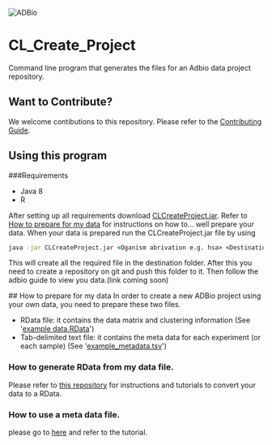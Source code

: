 ![ADBio][adbio-logo]

# CL_Create_Project
Command line program that generates the files for an Adbio data project repository.

## Want to Contribute?
We welcome contibutions to this repository. Please refer to the [Contributing Guide](CONTRIBUTING.md).
## Using this program
###Requirements
* Java 8
* R

After setting up all requirements download [CLCreateProject.jar][CL-file]. Refer to [How to prepare for my data](#prepare) for instructions on how to... well prepare your data. When your data is prepared run the CLCreateProject.jar file by using
```cmd
java -jar CLCreateProject.jar <Oganism abrivation e.g. hsa> <Destination path> <RData file path> <metadata.tsv path>
```
This will create all the required file in the destination folder. After this you need to create a repository on git and push this folder to it. Then follow the adbio guide to view you data.(link coming soon)

##<a name="prepare"></a> How to prepare for my data
In order to create a new ADBio project using your own data, you need to prepare these two files.

* RData file: it contains the data matrix and clustering information (See '[example data.RData](CLCreateProject/src/target/data.RData)') 
* Tab-delimited text file: it contains the meta data for each experiment (or each sample)  (See '[example_metadata.tsv](CLCreateProject/src/target/metadata.tsv)')

### How to generate RData from my data file.
Please refer to [this repository](https://github.com/ActiveDataBio/adbio_tutorial/) for instructions and tutorials to convert your data to a RData.

### How to use a meta data file.
please go to [here](https://github.com/ActiveDataBio/adbio_tutorial/blob/master/tutorial_2_metadata.ipynb) and refer to the tutorial.

<!--
## How to upload my data
with some pictures
* Go to 'myproject' page
* Click the 'Create' tab
How to fill in the forms
How to assign tests
Bug reports
-->

[adbio-logo]:https://adbio.pnnl.gov/bioviz/images/activeData-biglogo.png
[CL-file]:https://github.com/ActiveDataBio/CL_Create_Project/raw/master/CLCreateProject/src/target/CLCreateProject.jar "CLCreateProject.jar"
